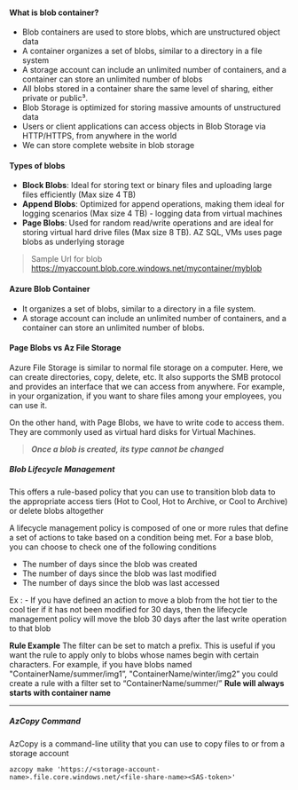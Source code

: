 
#### What is blob container?
- Blob containers are used to store blobs, which are unstructured object data
- A container organizes a set of blobs, similar to a directory in a file system
- A storage account can include an unlimited number of containers, and a container can store an unlimited number of blobs
- All blobs stored in a container share the same level of sharing, either private or public³.
- Blob Storage is optimized for storing massive amounts of unstructured data
- Users or client applications can access objects in Blob Storage via HTTP/HTTPS, from anywhere in the world
- We can store complete website in blob storage

#### Types of blobs
- **Block Blobs**: Ideal for storing text or binary files and uploading large files efficiently (Max size 4 TB)
- **Append Blobs**: Optimized for append operations, making them ideal for logging scenarios (Max size 4 TB) - logging data from virtual machines
- **Page Blobs**: Used for random read/write operations and are ideal for storing virtual hard drive files (Max size 8 TB). AZ SQL, VMs uses page blobs as underlying storage

> Sample Url for blob https://myaccount.blob.core.windows.net/mycontainer/myblob

#### Azure Blob Container
- It organizes a set of blobs, similar to a directory in a file system.
- A storage account can include an unlimited number of containers, and a container can store an unlimited number of blobs.


#### Page Blobs vs Az File Storage
Azure File Storage is similar to normal file storage on a computer. Here, we can create directories, copy, delete, etc. It also supports the SMB protocol and provides an interface that we can access from anywhere. For example, in your organization, if you want to share files among your employees, you can use it.

On the other hand, with Page Blobs, we have to write code to access them. They are commonly used as virtual hard disks for Virtual Machines.

> ***Once a blob is created, its type cannot be changed***

##### Blob Lifecycle Management
This offers a rule-based policy that you can use to transition blob data to the appropriate access tiers  (Hot to Cool, Hot to Archive, or Cool to Archive) or delete blobs altogether

A lifecycle management policy is composed of one or more rules that define a set of actions to take based on a condition being met. For a base blob, you can choose to check one of the following conditions
- The number of days since the blob was created
- The number of days since the blob was last modified
- The number of days since the blob was last accessed

Ex : - If you have defined an action to move a blob from the hot tier to the cool tier if it has not been modified for 30 days, then the lifecycle management policy will move the blob 30 days after the last write operation to that blob

**Rule Example**
The filter can be set to match a prefix. This is useful if you want the rule to apply only to blobs whose names begin with certain characters. For example, if you have blobs named "ContainerName/summer/img1”, "ContainerName/winter/img2”  you could create a rule with a filter set to “ContainerName/summer/”
**Rule will always starts with container name**


---



##### AzCopy Command
AzCopy is a command-line utility that you can use to copy files to or from a storage account
```dos
azcopy make 'https://<storage-account-name>.file.core.windows.net/<file-share-name><SAS-token>'
```
